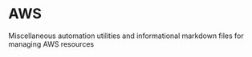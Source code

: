# AWS

Miscellaneous automation utilities and informational markdown files for managing AWS resources
